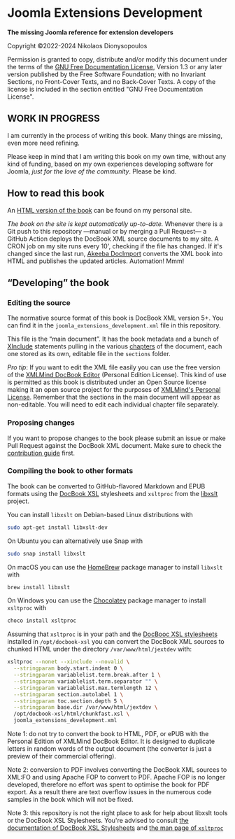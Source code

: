 # Joomla Extensions Development

**The missing Joomla reference for extension developers**

Copyright ©2022-2024 Nikolaos Dionysopoulos

Permission is granted to copy, distribute and/or modify this document under the terms of the [GNU Free Documentation License](LICENSE.md), Version 1.3 or any later version published by the Free Software Foundation; with no Invariant Sections, no Front-Cover Texts, and no Back-Cover Texts. A copy of the license is included in the section entitled "GNU Free Documentation License".

## WORK IN PROGRESS

I am currently in the process of writing this book. Many things are missing, even more need refining.

Please keep in mind that I am writing this book on my own time, without any kind of funding, based on my own experiences developing software for Joomla, _just for the love of the community_. Please be kind.

## How to read this book

An [HTML version of the book](https://www.dionysopoulos.me/book.html) can be found on my personal site.

_The book on the site is kept automatically up-to-date._ Whenever there is a Git push to this repository —manual or by merging a Pull Request— a GitHub Action deploys the DocBook XML source documents to my site. A CRON job on my site runs every 10', checking if the file has changed. If it's changed since the last run, [Akeeba DocImport](https://github.com/akeeba/docimport) converts the XML book into HTML and publishes the updated articles. Automation! Mmm!

## “Developing” the book

### Editing the source

The normative source format of this book is DocBook XML version 5+. You can find it in the `joomla_extensions_development.xml` file in this repository.

This file is the “main document”. It has the book metadata and a bunch of [XInclude](https://en.wikipedia.org/wiki/XInclude) statements pulling in the various [chapters](sections) of the document, each one stored as its own, editable file in the `sections` folder.

_Pro tip_: If you want to edit the XML file easily you can use the free version of the [XMLMind DocBook Editor](https://www.xmlmind.com/xmleditor/docbook_editor.html) (Personal Edition License). This kind of use is permitted as this book is distributed under an Open Source license making it an open source project for the purposes of [XMLMind's Personal License](https://www.xmlmind.com/xmleditor/license_xxe_perso.html). Remember that the sections in the main document will appear as non-editable. You will need to edit each individual chapter file separately.

### Proposing changes

If you want to propose changes to the book please submit an issue or make Pull Request against the DocBook XML document. Make sure to check the [contribution guide](.github/CONTRIBUTING.md) first.

### Compiling the book to other formats

The book can be converted to GitHub-flavored Markdown and EPUB formats using the [DocBook XSL](https://github.com/docbook/xslt10-stylesheets/releases) stylesheets and `xsltproc` from the [libxslt](http://www.xmlsoft.org/libxslt/index.html) project.

You can install `libxslt` on Debian-based Linux distributions with
```bash
sudo apt-get install libxslt-dev
```
On Ubuntu you can alternatively use Snap with
```bash
sudo snap install libxslt
```
On macOS you can use the [HomeBrew](https://brew.sh) package manager to install `libxslt` with
```bash
brew install libxslt
```
On Windows you can use the [Chocolatey](https://chocolatey.org) package manager to install `xsltproc` with
```powershell
choco install xsltproc
```

Assuming that `xsltproc` is in your path and the [DocBooc XSL stylesheets](https://github.com/docbook/xslt10-stylesheets) installed in `/opt/docbook-xsl` you can convert the DocBook XML sources to chunked HTML under the directory `/var/www/html/jextdev` with:

```bash
xsltproc --nonet --xinclude --novalid \
  --stringparam body.start.indent 0 \
  --stringparam variablelist.term.break.after 1 \
  --stringparam variablelist.term.separator "" \
  --stringparam variablelist.max.termlength 12 \
  --stringparam section.autolabel 1 \
  --stringparam toc.section.depth 5 \
  --stringparam base.dir /var/www/html/jextdev \
  /opt/docbook-xsl/html/chunkfast.xsl \
  joomla_extensions_development.xml
```

Note 1: do not try to convert the book to HTML, PDF, or ePUB with the Personal Edition of XMLMind DocBook Editor. It is designed to duplicate letters in random words of the output document (the converter is just a preview of their commercial offering).

Note 2: conversion to PDF involves converting the DocBook XML sources to XML:FO and using Apache FOP to convert to PDF. Apache FOP is no longer developed, therefore no effort was spent to optimise the book for PDF export. As a result there are text overflow issues in the numerous code samples in the book which will not be fixed.

Note 3: this repository is not the right place to ask for help about libxslt tools or the DocBook XSL Stylesheets. You're advised to consult [the documentation of DocBook XSL Stylesheets](http://www.sagehill.net/docbookxsl/) and [the man page of `xsltproc`](https://gnome.pages.gitlab.gnome.org/libxslt/xsltproc.html)
